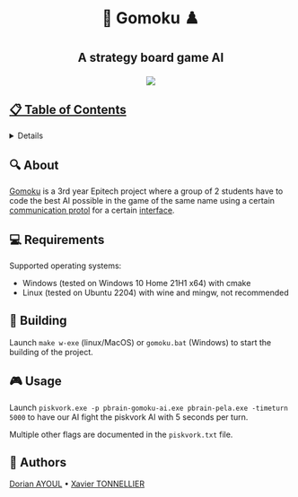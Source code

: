 # <p align="center">🤖 Gomoku ♟️</p>

## <p align="center">A strategy board game AI</p>

<p align="center">
  <a href="https://en.wikipedia.org/wiki/Gomoku">
  <img src="https://m.media-amazon.com/images/I/41riULaHSiL._AC_.jpg">
</p>

## 📋 Table of Contents
<details>
<summary>Click to reveal</summary>

- [About](#-about)
- [Requirements](#-requirements)
- [Building](#-building)
- [Usage](#-usage)
- [Authors](#-authors)

</details>

## 🔍 About

[Gomoku](https://en.wikipedia.org/wiki/Gomoku) is a 3rd year Epitech project where a group of 2 students have to code the best AI possible in the game of the same name using a certain [communication protol](http://petr.lastovicka.sweb.cz/protocl2en.htm) for a certain [interface](https://sourceforge.net/projects/piskvork/files/piskvork.zip/download).

## 💻 Requirements

Supported operating systems:
- Windows (tested on Windows 10 Home 21H1 x64) with cmake
- Linux (tested on Ubuntu 2204) with wine and mingw, not recommended

## 🔧 Building

Launch `make w-exe` (linux/MacOS) or `gomoku.bat` (Windows) to start the building of the project.

## 🎮 Usage

Launch `piskvork.exe -p pbrain-gomoku-ai.exe pbrain-pela.exe -timeturn 5000` to have our AI fight the piskvork AI with 5 seconds per turn.

Multiple other flags are documented in the `piskvork.txt` file.

## 🤝 Authors

[Dorian AYOUL](https://github.com/NairodGH) • [Xavier TONNELLIER](https://github.com/XavTo)